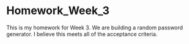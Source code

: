 # Homework_Week_3

This is my homework for Week 3. We are building a random password generator. I believe this meets all of the acceptance criteria.